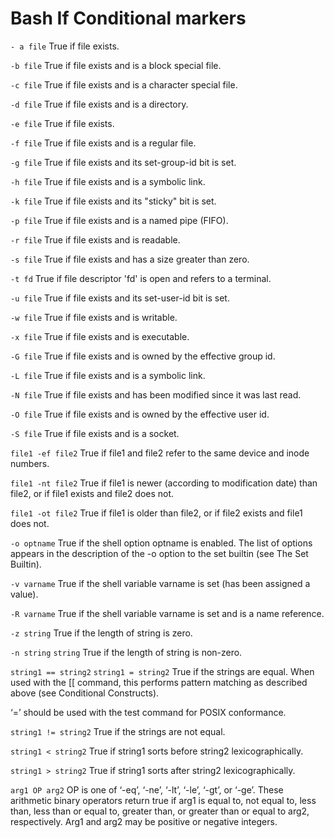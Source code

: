 
# Bash If Conditional markers

`- a file`
True if file exists.

`-b file`
True if file exists and is a block special file.

`-c file`
True if file exists and is a character special file.

`-d file`
True if file exists and is a directory.

`-e file`
True if file exists.

`-f file`
True if file exists and is a regular file.

`-g file`
True if file exists and its set-group-id bit is set.

`-h file`
True if file exists and is a symbolic link.

`-k file`
True if file exists and its "sticky" bit is set.

`-p file`
True if file exists and is a named pipe (FIFO).

`-r file`
True if file exists and is readable.

`-s file`
True if file exists and has a size greater than zero.

`-t fd`
True if file descriptor 'fd' is open and refers to a terminal.

`-u file`
True if file exists and its set-user-id bit is set.

`-w file`
True if file exists and is writable.

`-x file`
True if file exists and is executable.

`-G file`
True if file exists and is owned by the effective group id.

`-L file`
True if file exists and is a symbolic link.

`-N file`
True if file exists and has been modified since it was last read.

`-O file`
True if file exists and is owned by the effective user id.

`-S file`
True if file exists and is a socket.

`file1 -ef file2`
True if file1 and file2 refer to the same device and inode numbers.

`file1 -nt file2`
True if file1 is newer (according to modification date) than file2, or if file1 exists and file2 does not.

`file1 -ot file2`
True if file1 is older than file2, or if file2 exists and file1 does not.

`-o optname`
True if the shell option optname is enabled. The list of options appears in the description of the -o option to the set builtin (see The Set Builtin).

`-v varname`
True if the shell variable varname is set (has been assigned a value).

`-R varname`
True if the shell variable varname is set and is a name reference.

`-z string`
True if the length of string is zero.

`-n string`
`string`
True if the length of string is non-zero.

`string1 == string2`
`string1 = string2`
True if the strings are equal. When used with the [[ command, this performs pattern matching as described above (see Conditional Constructs).

‘=’ should be used with the test command for POSIX conformance.

`string1 != string2`
True if the strings are not equal.

`string1 < string2`
True if string1 sorts before string2 lexicographically.

`string1 > string2`
True if string1 sorts after string2 lexicographically.

`arg1 OP arg2`
OP is one of ‘-eq’, ‘-ne’, ‘-lt’, ‘-le’, ‘-gt’, or ‘-ge’. These arithmetic binary operators return true if arg1 is equal to, not equal to, less than, less than or equal to, greater than, or greater than or equal to arg2, respectively. Arg1 and arg2 may be positive or negative integers.
